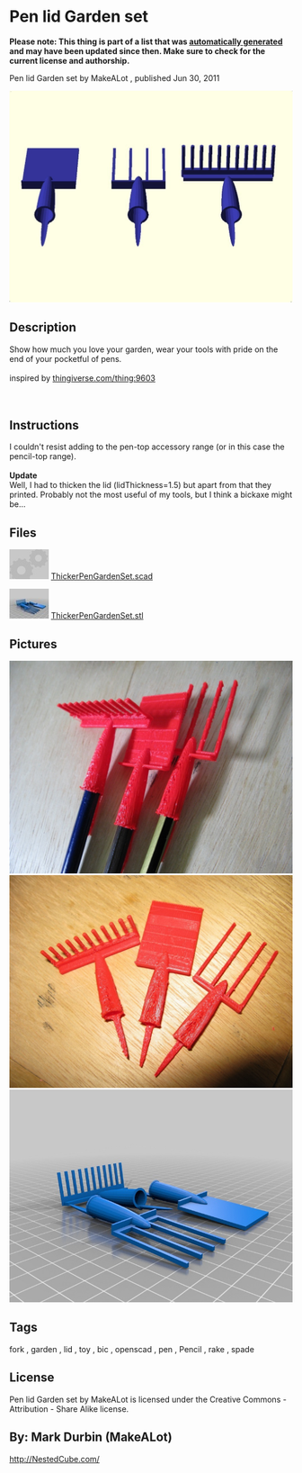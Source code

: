 Pen lid Garden set
===============
**Please note: This thing is part of a list that was [automatically generated](https://github.com/carlosgs/export-things) and may have been updated since then. Make sure to check for the current license and authorship.**  

Pen lid Garden set  by MakeALot , published Jun 30, 2011

![Image](img/PenTopGardenSet_display_large_display_large.jpg)

Description
--------
Show how much you love your garden, wear your tools with pride on the end of your pocketful of pens.<br />
<br />
inspired by <a href="http://www.thingiverse.com/thing:9603" target="_blank" rel="nofollow">thingiverse.com/thing:9603</a><br />
<br />
<br />

Instructions
--------
I couldn't resist adding to the pen-top accessory range (or in this case the pencil-top range).<br />
<br />
<b>Update</b><br />
Well, I had to thicken the lid (lidThickness=1.5) but apart from that they printed. Probably not the most useful of my tools, but I think a bickaxe might be...

Files
--------
[![Image](img/Gears_preview_tinycard.jpg)](ThickerPenGardenSet.scad)
 [ ThickerPenGardenSet.scad](ThickerPenGardenSet.scad)  

[![Image](img/ThickerPenGardenSet_preview_tinycard.jpg)](ThickerPenGardenSet.stl)
 [ ThickerPenGardenSet.stl](ThickerPenGardenSet.stl)  



Pictures
--------
![Image](img/011_display_large_display_large.jpg)
![Image](img/001_display_large_display_large.jpg)
![Image](img/ThickerPenGardenSet_display_large.jpg)


Tags
--------
fork , garden , lid , toy , bic , openscad , pen , Pencil , rake , spade  

  

License
--------
Pen lid Garden set by MakeALot is licensed under the Creative Commons - Attribution - Share Alike license.  



By: Mark Durbin (MakeALot)
--------
<http://NestedCube.com/>